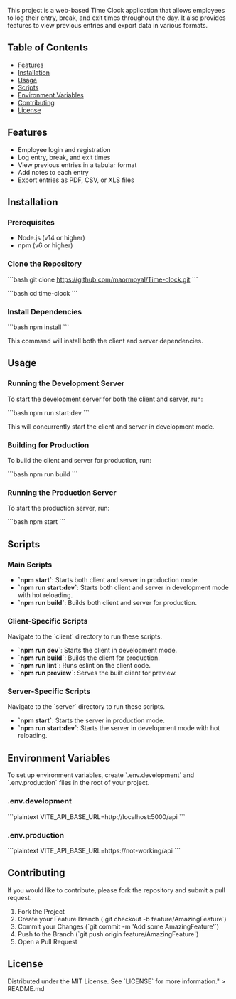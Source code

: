 This project is a web-based Time Clock application that allows employees to log their entry, break, and exit times throughout the day. It also provides features to view previous entries and export data in various formats.

## Table of Contents

- [Features](#features)
- [Installation](#installation)
- [Usage](#usage)
- [Scripts](#scripts)
- [Environment Variables](#environment-variables)
- [Contributing](#contributing)
- [License](#license)

## Features

- Employee login and registration
- Log entry, break, and exit times
- View previous entries in a tabular format
- Add notes to each entry
- Export entries as PDF, CSV, or XLS files

## Installation

### Prerequisites

- Node.js (v14 or higher)
- npm (v6 or higher)

### Clone the Repository

\`\`\`bash
git clone https://github.com/maormoyal/Time-clock.git
\`\`\`

\`\`\`bash
cd time-clock
\`\`\`

### Install Dependencies

\`\`\`bash
npm install
\`\`\`

This command will install both the client and server dependencies.

## Usage

### Running the Development Server

To start the development server for both the client and server, run:

\`\`\`bash
npm run start:dev
\`\`\`

This will concurrently start the client and server in development mode.

### Building for Production

To build the client and server for production, run:

\`\`\`bash
npm run build
\`\`\`

### Running the Production Server

To start the production server, run:

\`\`\`bash
npm start
\`\`\`

## Scripts

### Main Scripts

- **\`npm start\`**: Starts both client and server in production mode.
- **\`npm run start:dev\`**: Starts both client and server in development mode with hot reloading.
- **\`npm run build\`**: Builds both client and server for production.

### Client-Specific Scripts

Navigate to the \`client\` directory to run these scripts.

- **\`npm run dev\`**: Starts the client in development mode.
- **\`npm run build\`**: Builds the client for production.
- **\`npm run lint\`**: Runs eslint on the client code.
- **\`npm run preview\`**: Serves the built client for preview.

### Server-Specific Scripts

Navigate to the \`server\` directory to run these scripts.

- **\`npm start\`**: Starts the server in production mode.
- **\`npm run start:dev\`**: Starts the server in development mode with hot reloading.

## Environment Variables

To set up environment variables, create \`.env.development\` and \`.env.production\` files in the root of your project.

### .env.development

\`\`\`plaintext
VITE_API_BASE_URL=http://localhost:5000/api
\`\`\`

### .env.production

\`\`\`plaintext
VITE_API_BASE_URL=https://not-working/api
\`\`\`

## Contributing

If you would like to contribute, please fork the repository and submit a pull request.

1. Fork the Project
2. Create your Feature Branch (\`git checkout -b feature/AmazingFeature\`)
3. Commit your Changes (\`git commit -m 'Add some AmazingFeature'\`)
4. Push to the Branch (\`git push origin feature/AmazingFeature\`)
5. Open a Pull Request

## License

Distributed under the MIT License. See \`LICENSE\` for more information." > README.md

